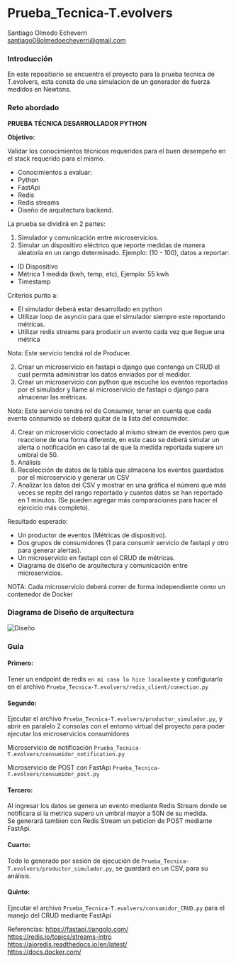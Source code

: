 # Prueba_Tecnica-T.evolvers
Santiago Olmedo Echeverri\
santiago08olmedoecheverri@gmail.com
### Introducción
En este repositiorio se encuentra el proyecto para la prueba tecnica de T.evolvers, esta consta de una simulacion de un generador de fuerza
medidos en Newtons.

### Reto abordado

**PRUEBA TÉCNICA DESARROLLADOR PYTHON**

**Objetivo:**

Validar los conocimientos técnicos requeridos para el buen desempeño en el stack requerido para el mismo.

- Conocimientos a evaluar:
- Python
- FastApi
- Redis
- Redis streams
- Diseño de arquitectura backend.

La prueba se dividirá en 2 partes:

1. Simulador y comunicación entre microservicios.
1. Simular un dispositivo eléctrico que reporte medidas de manera aleatoria en un rango determinado. Ejemplo: (10 - 100), datos a reportar:
- ID Dispositivo
- Métrica 1 medida (kwh, temp, etc), Ejemplo: 55 kwh
- Timestamp

Criterios punto a:

- El simulador deberá estar desarrollado en python
- Utilizar loop de asyncio para que el simulador siempre este reportando métricas.
- Utilizar redis streams para producir un evento cada vez que llegue una métrica

Nota: Este servicio tendrá rol de Producer.

2. Crear un microservicio en fastapi o django que contenga un CRUD el cual permita administrar los datos enviados por el medidor.
2. Crear un microservicio con python que escuche los eventos reportados por el simulador y llame al microservicio de fastapi o django para almacenar las métricas.

Nota: Este servicio tendrá rol de Consumer, tener en cuenta que cada evento consumido se deberá quitar de la lista del consumidor.

4. Crear un microservicio conectado al mismo stream de eventos pero que reaccione de una forma diferente, en este caso se deberá simular un alerta o notificación en caso tal de que la medida reportada supere un umbral de 50.
2. Análisis
1. Recolección de datos de la tabla que almacena los eventos guardados por el microservicio y generar un CSV
1. Analizar los datos del CSV y mostrar en una gráfica el número que más veces se repite del rango reportado y cuantos datos se han reportado en 1 minutos. (Se pueden agregar más comparaciones para hacer el ejercicio más completo).

Resultado esperado:

- Un productor de eventos (Métricas de dispositivo).
- Dos grupos de consumidores (1 para consumir servicio de fastapi y otro para generar alertas).
- Un microservicio en fastapi con el CRUD de métricas.
- Diagrama de diseño de arquitectura y comunicación entre microservicios.

NOTA:  Cada  microservicio  deberá  correr  de  forma  independiente  como  un contenedor de Docker

### Diagrama de Diseño de arquitectura

![Diseño](https://i.ibb.co/Xj657Sw/Diagrama-en-blanco.png[/img][/url)

### Guia

#### Primero:
Tener un endpoint de redis `en mi caso lo hice localmente`  y configurarlo en el archivo `Prueba_Tecnica-T.evolvers/redis_client/conection.py  ` 
#### Segundo:
Ejecutar el archivo `Prueba_Tecnica-T.evolvers/productor_simulador.py`, y abrir en paralelo 2 consolas con el entorno virtual del proyecto para poder ejecutar los microservicios consumidores

Microservicio de notificación `Prueba_Tecnica-T.evolvers/consumidor_notification.py  `

Microservicio de POST con FastApi `Prueba_Tecnica-T.evolvers/consumidor_post.py `
#### Tercero:
Al ingresar los datos se genera un evento mediante Redis Stream donde se notificara si la metrica supero un umbral mayor a 50N de su medida.\
Se generará tambien con Redis Stream un peticion de POST mediante FastApi.
#### Cuarto:
Todo lo generado por sesión de ejecución de `Prueba_Tecnica-T.evolvers/productor_simulador.py`, se guardará en un CSV, para su análisis.
#### Quinto:
Ejecutar el archivo `Prueba_Tecnica-T.evolvers/consumidor_CRUD.py` para el manejo del CRUD mediante FastApi


Referencias:
https://fastapi.tiangolo.com/ \
https://redis.io/topics/streams-intro \
https://aioredis.readthedocs.io/en/latest/ \
https://docs.docker.com/
